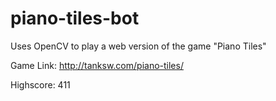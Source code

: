 # piano-tiles-bot
Uses OpenCV to play a web version of the game "Piano Tiles"

Game Link: http://tanksw.com/piano-tiles/

Highscore: 411
